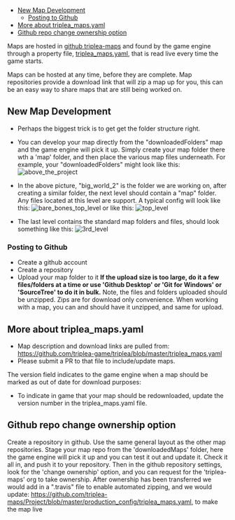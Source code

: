 - [New Map Development](#new-map-development)
  - [Posting to Github](#posting-to-github)
- [More about triplea_maps.yaml](#more-about-triplea_mapsyaml)
- [Github repo change ownership option](#github-repo-change-ownership-option)

Maps are hosted in [github triplea-maps](https://github.com/triplea-maps/) and found by the game engine through a property file, [triplea_maps.yaml](https://github.com/triplea-game/triplea/blob/master/triplea_maps.yaml), that is read live every time the game starts.

Maps can be hosted at any time, before they are complete. Map repositories provide a download link that will zip a map up for you, this can be an easy way to share maps that are still being worked on.

## New Map Development

* Perhaps the biggest trick is to get get the folder structure right.

* You can develop your map directly from the "downloadedFolders" map and the game engine will pick it up. Simply create your map folder there wth a 'map' folder, and then place the various map files underneath. For example, your "downloadedFolders" might look like this:  ![above_the_project](https://cloud.githubusercontent.com/assets/12397753/17640925/f50e1876-60c0-11e6-96d8-483f0a84f389.png)

* In the above picture, "big_world_2" is the folder we are working on, after creating a similar folder, the next level should contain a "map" folder. Any files located at this level are support. A typical config will look like this:
![bare_bones_top_level](https://cloud.githubusercontent.com/assets/12397753/17640936/30528e44-60c1-11e6-815e-e03c395a26b5.png)
or like this:
![top_level](https://cloud.githubusercontent.com/assets/12397753/17640928/f9269118-60c0-11e6-84b5-63a0153ed4fb.png)

* The last level contains the standard map folders and files, should look something like this: ![3rd_level](https://cloud.githubusercontent.com/assets/12397753/17640896/010137cc-60c0-11e6-8f02-4700c709ab66.png)

### Posting to Github
* Create a github account
* Create a repository
* Upload your map folder to it
**If the upload size is too large, do it a few files/folders at a time or use 'Github Desktop' or 'Git for Windows' or 'SourceTree' to do it in bulk.** 
Note, the files and folders uploaded should be unzipped. Zips are for download only convenience. When working with a map, you can and should have it unzipped, and same for upload.

## More about triplea_maps.yaml

* Map description and download links are pulled from: https://github.com/triplea-game/triplea/blob/master/triplea_maps.yaml
* Please submit a PR to that file to include/update maps.

The version field indicates to the game engine when a map should be marked as out of date for download purposes:
* To indicate in game that your map should be redownloaded, update the version number in the triplea_maps.yaml file.

## Github repo change ownership option

Create a repository in github. Use the same general layout as the other map repositories. Stage your map repo from the 'downloadedMaps' folder, here the game engine will pick it up and you can test it out and update it. Check it all in, and push it to your repository. Then in the github repository settings, look for the 'change ownership' option, and you can request for the 'triplea-maps' org to take ownership. After ownership has been transferred we would add in a ".travis" file to enable automated zipping, and we would update: https://github.com/triplea-maps/Project/blob/master/production_config/triplea_maps.yaml, to make the map live

